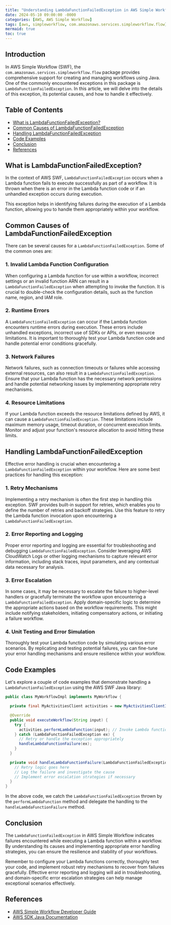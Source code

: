 ```yaml
---
title: "Understanding LambdaFunctionFailedException in AWS Simple Workflow"
date: 2024-05-10 09:00:00 -0000
categories: [AWS, AWS Simple Workflow]
tags: [aws, simpleworkflow, com.amazonaws.services.simpleworkflow.flow]
mermaid: true
toc: true
---
```



## Introduction

In AWS Simple Workflow (SWF), the `com.amazonaws.services.simpleworkflow.flow` package provides comprehensive support for creating and managing workflows using Java. One of the commonly encountered exceptions in this package is `LambdaFunctionFailedException`. In this article, we will delve into the details of this exception, its potential causes, and how to handle it effectively.

## Table of Contents

- [What is LambdaFunctionFailedException?](#what-is-lambdafunctionfailedexception)
- [Common Causes of LambdaFunctionFailedException](#common-causes-of-lambdafunctionfailedexception)
- [Handling LambdaFunctionFailedException](#handling-lambdafunctionfailedexception)
- [Code Examples](#code-examples)
- [Conclusion](#conclusion)
- [References](#references)

## What is LambdaFunctionFailedException?

In the context of AWS SWF, `LambdaFunctionFailedException` occurs when a Lambda function fails to execute successfully as part of a workflow. It is thrown when there is an error in the Lambda function code or if an unhandled exception occurs during execution.

This exception helps in identifying failures during the execution of a Lambda function, allowing you to handle them appropriately within your workflow.

## Common Causes of LambdaFunctionFailedException

There can be several causes for a `LambdaFunctionFailedException`. Some of the common ones are:

### 1. Invalid Lambda Function Configuration

When configuring a Lambda function for use within a workflow, incorrect settings or an invalid function ARN can result in a `LambdaFunctionFailedException` when attempting to invoke the function. It is crucial to double-check the configuration details, such as the function name, region, and IAM role.

### 2. Runtime Errors

A `LambdaFunctionFailedException` can occur if the Lambda function encounters runtime errors during execution. These errors include unhandled exceptions, incorrect use of SDKs or APIs, or even resource limitations. It is important to thoroughly test your Lambda function code and handle potential error conditions gracefully.

### 3. Network Failures

Network failures, such as connection timeouts or failures while accessing external resources, can also result in a `LambdaFunctionFailedException`. Ensure that your Lambda function has the necessary network permissions and handle potential networking issues by implementing appropriate retry mechanisms.

### 4. Resource Limitations

If your Lambda function exceeds the resource limitations defined by AWS, it can cause a `LambdaFunctionFailedException`. These limitations include maximum memory usage, timeout duration, or concurrent execution limits. Monitor and adjust your function's resource allocation to avoid hitting these limits.

## Handling LambdaFunctionFailedException

Effective error handling is crucial when encountering a `LambdaFunctionFailedException` within your workflow. Here are some best practices for handling this exception:

### 1. Retry Mechanisms

Implementing a retry mechanism is often the first step in handling this exception. SWF provides built-in support for retries, which enables you to define the number of retries and backoff strategies. Use this feature to retry the Lambda function invocation upon encountering a `LambdaFunctionFailedException`.

### 2. Error Reporting and Logging

Proper error reporting and logging are essential for troubleshooting and debugging `LambdaFunctionFailedException`. Consider leveraging AWS CloudWatch Logs or other logging mechanisms to capture relevant error information, including stack traces, input parameters, and any contextual data necessary for analysis.

### 3. Error Escalation

In some cases, it may be necessary to escalate the failure to higher-level handlers or gracefully terminate the workflow upon encountering a `LambdaFunctionFailedException`. Apply domain-specific logic to determine the appropriate actions based on the workflow requirements. This might include notifying stakeholders, initiating compensatory actions, or initiating a failure workflow.

### 4. Unit Testing and Error Simulation

Thoroughly test your Lambda function code by simulating various error scenarios. By replicating and testing potential failures, you can fine-tune your error handling mechanisms and ensure resilience within your workflow.

## Code Examples

Let's explore a couple of code examples that demonstrate handling a `LambdaFunctionFailedException` using the AWS SWF Java library:

```java
public class MyWorkflowImpl implements MyWorkflow {

  private final MyActivitiesClient activities = new MyActivitiesClientImpl();

  @Override
  public void executeWorkflow(String input) {
    try {
      activities.performLambdaFunction(input); // Invoke Lambda function
    } catch (LambdaFunctionFailedException ex) {
      // Retry or handle the exception appropriately
      handleLambdaFunctionFailure(ex);
    }
  }

  private void handleLambdaFunctionFailure(LambdaFunctionFailedException ex) {
    // Retry logic goes here
    // Log the failure and investigate the cause
    // Implement error escalation strategies if necessary
  }
}
```

In the above code, we catch the `LambdaFunctionFailedException` thrown by the `performLambdaFunction` method and delegate the handling to the `handleLambdaFunctionFailure` method.

## Conclusion

The `LambdaFunctionFailedException` in AWS Simple Workflow indicates failures encountered while executing a Lambda function within a workflow. By understanding its causes and implementing appropriate error handling strategies, you can ensure the resilience and stability of your workflows.

Remember to configure your Lambda functions correctly, thoroughly test your code, and implement robust retry mechanisms to recover from failures gracefully. Effective error reporting and logging will aid in troubleshooting, and domain-specific error escalation strategies can help manage exceptional scenarios effectively.

## References

- [AWS Simple Workflow Developer Guide](https://docs.aws.amazon.com/amazonswf/latest/developerguide/)
- [AWS SDK Java Documentation](https://docs.aws.amazon.com/sdk-for-java/index.html)

